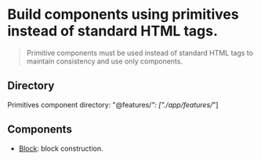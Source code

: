 # Build components using primitives instead of standard HTML tags.

> Primitive components must be used instead of standard HTML tags to maintain consistency and use only components.

## Directory

Primitives component directory: "@features/*": ["./app/features/*"]

## Components

- [Block](/app/components/primitives/block.tsx): block construction.
